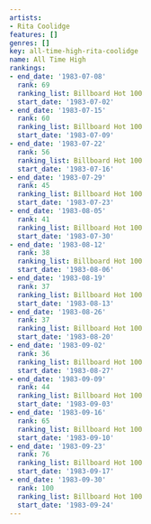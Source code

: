 ```yaml
---
artists:
- Rita Coolidge
features: []
genres: []
key: all-time-high-rita-coolidge
name: All Time High
rankings:
- end_date: '1983-07-08'
  rank: 69
  ranking_list: Billboard Hot 100
  start_date: '1983-07-02'
- end_date: '1983-07-15'
  rank: 60
  ranking_list: Billboard Hot 100
  start_date: '1983-07-09'
- end_date: '1983-07-22'
  rank: 56
  ranking_list: Billboard Hot 100
  start_date: '1983-07-16'
- end_date: '1983-07-29'
  rank: 45
  ranking_list: Billboard Hot 100
  start_date: '1983-07-23'
- end_date: '1983-08-05'
  rank: 41
  ranking_list: Billboard Hot 100
  start_date: '1983-07-30'
- end_date: '1983-08-12'
  rank: 38
  ranking_list: Billboard Hot 100
  start_date: '1983-08-06'
- end_date: '1983-08-19'
  rank: 37
  ranking_list: Billboard Hot 100
  start_date: '1983-08-13'
- end_date: '1983-08-26'
  rank: 37
  ranking_list: Billboard Hot 100
  start_date: '1983-08-20'
- end_date: '1983-09-02'
  rank: 36
  ranking_list: Billboard Hot 100
  start_date: '1983-08-27'
- end_date: '1983-09-09'
  rank: 44
  ranking_list: Billboard Hot 100
  start_date: '1983-09-03'
- end_date: '1983-09-16'
  rank: 65
  ranking_list: Billboard Hot 100
  start_date: '1983-09-10'
- end_date: '1983-09-23'
  rank: 76
  ranking_list: Billboard Hot 100
  start_date: '1983-09-17'
- end_date: '1983-09-30'
  rank: 100
  ranking_list: Billboard Hot 100
  start_date: '1983-09-24'
---
```


